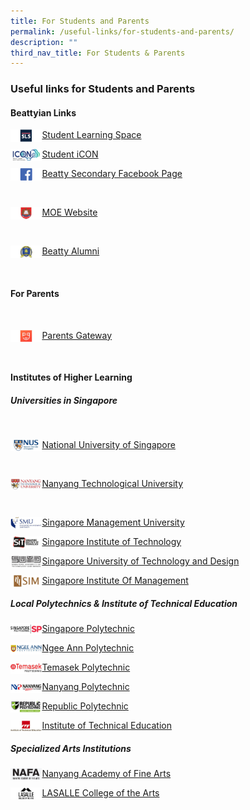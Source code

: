 ```yaml
---
title: For Students and Parents
permalink: /useful-links/for-students-and-parents/
description: ""
third_nav_title: For Students & Parents
---
```

### **Useful links for Students and Parents**

#### **Beattyian Links**

<p><a href="https://vle.learning.moe.edu.sg/login">
<img style="width:10%" src="/images/student1.png" align=left>
</a></p>

[Student Learning Space](https://vle.learning.moe.edu.sg/login)

<p><a href="https://workspace.google.com/dashboard">
<img style="width:10%" src="/images/student2.jpg" align=left>
</a></p>

[Student iCON](https://workspace.google.com/dashboard)

<p><a href="https://www.facebook.com/Beatty-Secondary-School-Non-Vi-Sed-Arte-336733456925160/">
<img style="width:10%" src="/images/student3.jpg" align=left>
</a></p>

[Beatty Secondary Facebook Page](https://www.facebook.com/Beatty-Secondary-School-Non-Vi-Sed-Arte-336733456925160/)

<br>
<p><a href="https://www.moe.gov.sg/">
<img style="width:10%" src="/images/student4.jpg" align=left>
</a></p>

[MOE Website](https://www.moe.gov.sg/)

<br>
<p><a href="https://beattysec.moe.edu.sg/achievements/our-illustrious-alumni">
<img style="width:10%" src="/images/student5.jpg" align=left>
</a></p>

[Beatty Alumni](https://beattysec.moe.edu.sg/achievements/our-illustrious-alumni)

<br>

#### **For Parents**
<br>
<p><a href="https://beattysec.moe.edu.sg/useful-links/useful-links-for-students-n-parents/parents-gateway">
<img style="width:10%" src="/images/student6.jpg" align=left>
</a></p>

[Parents Gateway](https://beattysec.moe.edu.sg/useful-links/useful-links-for-students-n-parents/parents-gateway)

<br>

#### **Institutes of Higher Learning**
##### **Universities in Singapore**

<br>
<p><a href="http://nus.edu.sg/">
<img style="width:10%" src="/images/student7.jpg" align=left>
</a></p>

[National University of Singapore](http://nus.edu.sg/)

<br>
<p><a href="https://www.ntu.edu.sg/Pages/home.aspx">
<img style="width:10%" src="/images/student8.jpg" align=left>
</a></p>

[Nanyang Technological University](https://www.ntu.edu.sg/Pages/home.aspx)

<br>
<p><a href="https://www.smu.edu.sg/">
<img style="width:10%" src="/images/student9.jpg" align=left>
</a></p>

[Singapore Management University](https://www.smu.edu.sg/)

<p><a href="https://www.singaporetech.edu.sg/">
<img style="width:10%" src="/images/student10.jpg" align=left>
</a></p>

[Singapore Institute of Technology](https://www.singaporetech.edu.sg/)

<p><a href="https://www.sutd.edu.sg/">
<img style="width:10%" src="/images/student11.jpg" align=left>
</a></p>

[Singapore University of Technology and Design](https://www.sutd.edu.sg/)

<p><a href="http://www.sim.edu.sg/Pages/index.aspx">
<img style="width:10%" src="/images/student12.jpg" align=left>
</a></p>

[Singapore Institute Of Management](http://www.sim.edu.sg/Pages/index.aspx)

##### **Local Polytechnics & Institute of Technical Education**
<p><a href="https://www.sp.edu.sg/">
<img style="width:10%" src="/images/student13.jpg" align=left>
</a></p>

[Singapore Polytechnic](https://www.sp.edu.sg/)

<p><a href="https://www.np.edu.sg/Pages/default.aspx">
<img style="width:10%" src="/images/student14.jpg" align=left>
</a></p>

[Ngee Ann Polytechnic](https://www.np.edu.sg/Pages/default.aspx)

<p><a href="https://www.tp.edu.sg/">
<img style="width:10%" src="/images/student15.jpg" align=left>
</a></p>

[Temasek Polytechnic](https://www.tp.edu.sg/)

<p><a href="https://www.nyp.edu.sg/">
<img style="width:10%" src="/images/student16.jpg" align=left>
</a></p>

[Nanyang Polytechnic](https://www.nyp.edu.sg/)

<p><a href="https://www.rp.edu.sg/">
<img style="width:10%" src="/images/student17.jpg" align=left>
</a></p>

[Republic Polytechnic](https://www.rp.edu.sg/)

<p><a href="https://www.ite.edu.sg/">
<img style="width:10%" src="/images/student18.jpg" align=left>
</a></p>

[Institute of Technical Education](https://www.ite.edu.sg/)

##### **Specialized Arts Institutions**

<p><a href="https://www.nafa.edu.sg/">
<img style="width:10%" src="/images/student19.jpg" align=left>
</a></p>

[Nanyang Academy of Fine Arts](https://www.nafa.edu.sg/)

<p><a href="https://www.lasalle.edu.sg/">
<img style="width:10%" src="/images/student20.jpg" align=left>
</a></p>

[LASALLE College of the Arts](https://www.lasalle.edu.sg/)